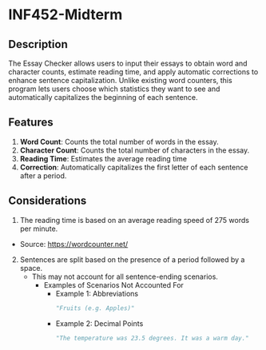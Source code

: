 # INF452-Midterm

## Description
The Essay Checker allows users to input their essays to obtain word and character counts, estimate reading time, and apply automatic corrections to enhance sentence capitalization. Unlike existing word counters, this program lets users choose which statistics they want to see and automatically capitalizes the beginning of each sentence.

## Features
1. **Word Count**: Counts the total number of words in the essay.
2. **Character Count**: Counts the total number of characters in the essay.
3. **Reading Time**: Estimates the average reading time
4. **Correction**: Automatically capitalizes the first letter of each sentence after a period.

## Considerations
1. The reading time is based on an average reading speed of 275 words per minute.
* Source: https://wordcounter.net/
2. Sentences are split based on the presence of a period followed by a space.
   * This may not account for all sentence-ending scenarios.
     * Examples of Scenarios Not Accounted For
       * Example 1: Abbreviations
         ```python
         "Fruits (e.g. Apples)"
         ```
       * Example 2: Decimal Points
         ```python
         "The temperature was 23.5 degrees. It was a warm day."
         ```



